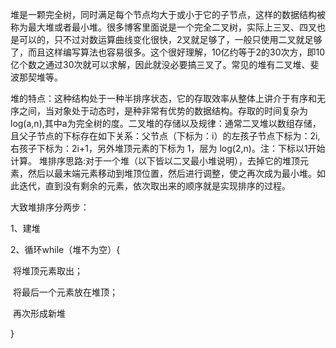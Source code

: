  堆是一颗完全树，同时满足每个节点均大于或小于它的子节点，这样的数据结构被称为最大堆或者最小堆。很多博客里面说是一个完全二叉树，实际上三叉、四叉也是可以的，只不过对数运算曲线变化很快，2叉就足够了，一般只使用二叉就足够了，而且这样编写算法也容易很多。这个很好理解，10亿约等于2的30次方，即10亿个数之通过30次就可以求解，因此就没必要搞三叉了。常见的堆有二叉堆、斐波那契堆等。

​    堆的特点：这种结构处于一种半排序状态，它的存取效率从整体上讲介于有序和无序之间，当对象处于动态时，是种非常有优势的数据结构。存取的时间复杂为log(a,n),其中a为完全树的度。
​    二叉堆的存储以及规律：通常二叉堆以数组存储，且父子节点的下标存在如下关系：父节点（下标为：i）的左孩子节点下标为：2i,右孩子下标为：2i+1，另外堆顶元素的下标为 1，层为 log(2,n)。注：下标以1开始计算。
​	堆排序思路:对于一个堆（以下皆以二叉最小堆说明），去掉它的堆顶元素，然后以最末端元素移动到堆顶位置，然后进行调整，使之再次成为最小堆。如此迭代，直到没有剩余的元素，依次取出来的顺序就是实现排序的过程。

大致堆排序分两步：

1、建堆

2、循环while（堆不为空）{

​	将堆顶元素取出；

​	将最后一个元素放在堆顶；

​	再次形成新堆

}

